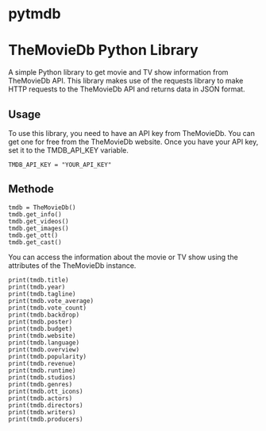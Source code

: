 # pytmdb

# TheMovieDb Python Library

A simple Python library to get movie and TV show information from TheMovieDb API. This library makes use of the requests library to make HTTP requests to the TheMovieDb API and returns data in JSON format.

## Usage

To use this library, you need to have an API key from TheMovieDb. You can get one for free from the TheMovieDb website. Once you have your API key, set it to the TMDB_API_KEY variable.

```
TMDB_API_KEY = "YOUR_API_KEY"
```

## Methode

```
tmdb = TheMovieDb()
tmdb.get_info()
tmdb.get_videos()
tmdb.get_images()
tmdb.get_ott()
tmdb.get_cast()
```

You can access the information about the movie or TV show using the attributes of the TheMovieDb instance.

```
print(tmdb.title)
print(tmdb.year)
print(tmdb.tagline)
print(tmdb.vote_average)
print(tmdb.vote_count)
print(tmdb.backdrop)
print(tmdb.poster)
print(tmdb.budget)
print(tmdb.website)
print(tmdb.language)
print(tmdb.overview)
print(tmdb.popularity)
print(tmdb.revenue)
print(tmdb.runtime)
print(tmdb.studios)
print(tmdb.genres)
print(tmdb.ott_icons)
print(tmdb.actors)
print(tmdb.directors)
print(tmdb.writers)
print(tmdb.producers)
```